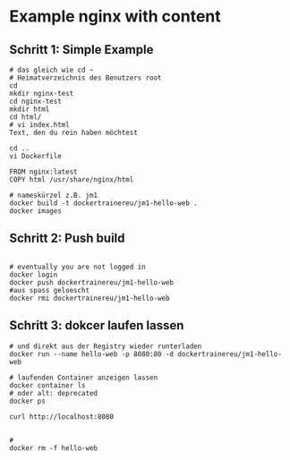 # Example nginx with content

## Schritt 1: Simple Example 

```
# das gleich wie cd ~
# Heimatverzeichnis des Benutzers root 
cd
mkdir nginx-test
cd nginx-test
mkdir html
cd html/
# vi index.html
Text, den du rein haben möchtest 

cd ..
vi Dockerfile 

FROM nginx:latest
COPY html /usr/share/nginx/html

# nameskürzel z.B. jm1 
docker build -t dockertrainereu/jm1-hello-web . 
docker images

```


## Schritt 2: Push build 

```

# eventually you are not logged in 
docker login 
docker push dockertrainereu/jm1-hello-web 
#aus spass geloescht
docker rmi dockertrainereu/jm1-hello-web

```

## Schritt 3: dokcer laufen lassen

```
# und direkt aus der Registry wieder runterladen 
docker run --name hello-web -p 8080:80 -d dockertrainereu/jm1-hello-web

# laufenden Container anzeigen lassen
docker container ls 
# oder alt: deprecated 
docker ps 

curl http://localhost:8080 


# 
docker rm -f hello-web 

```
